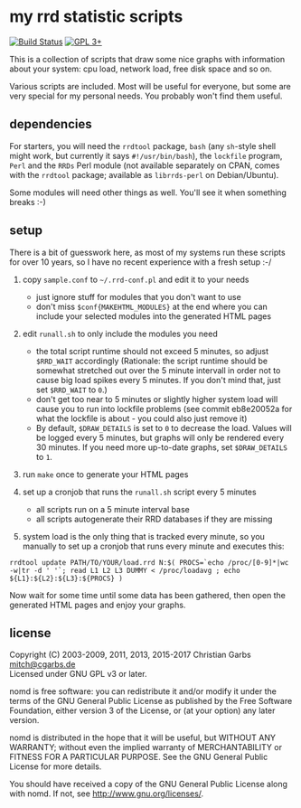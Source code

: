 my rrd statistic scripts
========================

[![Build Status](https://travis-ci.org/mmitch/rrd.svg?branch=master)](https://travis-ci.org/mmitch/rrd)
[![GPL 3+](https://img.shields.io/badge/license-GPL%203%2B-blue.svg)](http://www.gnu.org/licenses/gpl-3.0-standalone.html)

This is a collection of scripts that draw some nice graphs with
information about your system: cpu load, network load, free disk space
and so on.

Various scripts are included.  Most will be useful for everyone, but
some are very special for my personal needs.  You probably won't find
them useful.

dependencies
------------

For starters, you will need the `rrdtool` package, `bash` (any
`sh`-style shell might work, but currently it says `#!/usr/bin/bash`),
the `lockfile` program, `Perl` and the `RRDs` Perl module (not
available separately on CPAN, comes with the `rrdtool` package;
available as `librrds-perl` on Debian/Ubuntu).

Some modules will need other things as well.  You'll see it when
something breaks :-)

setup
-----

There is a bit of guesswork here, as most of my systems run these
scripts for over 10 years, so I have no recent experience with a fresh
setup :-/

1. copy `sample.conf` to `~/.rrd-conf.pl` and edit it to your needs
   - just ignore stuff for modules that you don't want to use
   - don't miss `$conf{MAKEHTML_MODULES}` at the end where you can
     include your selected modules into the generated HTML pages

2. edit `runall.sh` to only include the modules you need
   - the total script runtime should not exceed 5 minutes, so adjust
     `$RRD_WAIT` accordingly (Rationale: the script runtime should be
     somewhat stretched out over the 5 minute intervall in order not
     to cause big load spikes every 5 minutes.  If you don't mind
     that, just set `$RRD_WAIT` to `0`.)
   - don't get too near to 5 minutes or slightly higher system load
     will cause you to run into lockfile problems (see commit
     eb8e20052a for what the lockfile is about - you could also just
     remove it)
   - By default, `$DRAW_DETAILS` is set to `0` to decrease the load.
     Values will be logged every 5 minutes, but graphs will only be
     rendered every 30 minutes.  If you need more up-to-date graphs,
     set `$DRAW_DETAILS` to `1`.

3. run `make` once to generate your HTML pages

4. set up a cronjob that runs the `runall.sh` script every 5 minutes
   - all scripts run on a 5 minute interval base
   - all scripts autogenerate their RRD databases if they are missing

5. system load is the only thing that is tracked every minute, so you
   manually to set up a cronjob that runs every minute and executes
   this:

``` shell
rrdtool update PATH/TO/YOUR/load.rrd N:$( PROCS=`echo /proc/[0-9]*|wc -w|tr -d ' '`; read L1 L2 L3 DUMMY < /proc/loadavg ; echo ${L1}:${L2}:${L3}:${PROCS} )
```

Now wait for some time until some data has been gathered, then open
the generated HTML pages and enjoy your graphs.

license
-------

Copyright (C) 2003-2009, 2011, 2013, 2015-2017  Christian Garbs <mitch@cgarbs.de>  
Licensed under GNU GPL v3 or later.

nomd is free software: you can redistribute it and/or modify
it under the terms of the GNU General Public License as published by
the Free Software Foundation, either version 3 of the License, or
(at your option) any later version.

nomd is distributed in the hope that it will be useful,
but WITHOUT ANY WARRANTY; without even the implied warranty of
MERCHANTABILITY or FITNESS FOR A PARTICULAR PURPOSE.  See the
GNU General Public License for more details.

You should have received a copy of the GNU General Public License
along with nomd.  If not, see <http://www.gnu.org/licenses/>.
